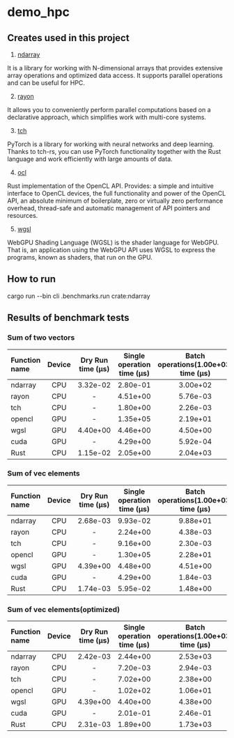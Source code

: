 # demo_hpc

## Creates used in this project

1. [ndarray](https://crates.io/crates/ndarray)

It is a library for working with N-dimensional arrays that provides extensive array operations and optimized data access. It supports parallel operations and can be useful for HPC.

2. [rayon](https://crates.io/crates/rayon)

It allows you to conveniently perform parallel computations based on a declarative approach, which simplifies work with multi-core systems.

3. [tch](https://crates.io/crates/tch)

PyTorch is a library for working with neural networks and deep learning. Thanks to tch-rs, you can use PyTorch functionality together with the Rust language and work efficiently with large amounts of data.

4. [ocl](https://crates.io/crates/ocl)

Rust implementation of the OpenCL API. Provides: a simple and intuitive interface to OpenCL devices, the full functionality and power of the OpenCL API, an absolute minimum of boilerplate, zero or virtually zero performance overhead, thread-safe and automatic management of API pointers and resources.

5. [wgsl](https://www.w3.org/TR/WGSL/)

WebGPU Shading Language (WGSL) is the shader language for WebGPU. That is, an application using the WebGPU API uses WGSL to express the programs, known as shaders, that run on the GPU.

## How to run

cargo run --bin cli .benchmarks.run crate:ndarray

## Results of benchmark tests

### Sum of two vectors

| Function name | Device | Dry Run time (µs) | Single operation time (µs) | Batch operations(1.00e+03) time (µs) | Batch operations(1.00e+06) time (µs)
| :--- | :---: | :---: | :---: | :---: | :---: |
| ndarray    | CPU | 3.32e-02 | 2.80e-01     | 3.00e+02     |  3.41e+05     |
| rayon    | CPU | - | 4.51e+00     | 5.76e-03     |  3.20e-03      |
| tch    | CPU | - | 1.80e+00     | 2.26e-03     |   2.59e-03     |
| opencl    | GPU | - | 1.35e+05     |  2.19e+01     |  8.79e+00     |
| wgsl    | GPU | 4.40e+00 | 4.46e+00     |  4.50e+00     |  4.53e+00     |
| cuda    | GPU | - | 4.29e+00     | 5.92e-04      |  5.12e-05     |
| Rust    | CPU | 1.15e-02 | 2.05e+00    | 2.04e+03     | 2.07e+05     | 


### Sum of vec elements

| Function name | Device | Dry Run time (µs) | Single operation time (µs) | Batch operations(1.00e+03) time (µs) | Batch operations(1.00e+06) time (µs)
| :--- | :---: | :---: | :---: | :---: | :---: |
| ndarray    | CPU | 2.68e-03 | 9.93e-02     | 9.88e+01     |  9.93e+04     |
| rayon    | CPU | - | 2.24e+00     |  4.38e-03      |  1.68e-04     | 
| tch    | CPU | - | 9.16e+00     |  2.30e-03     |  1.17e-03     |
| opencl    | GPU | - | 1.30e+05     | 2.28e+01     |  8.22e+00     |
| wgsl    | GPU | 4.39e+00 | 4.48e+00     | 4.51e+00     | 7.34e+00     | 
| cuda    | GPU | - | 4.29e+00     | 1.84e-03     | 6.62e-04    | 
| Rust    | CPU | 1.74e-03 | 5.95e-02     | 1.48e+00      | 1.79e+00     |

### Sum of vec elements(optimized)

| Function name | Device | Dry Run time (µs) | Single operation time (µs) | Batch operations(1.00e+03) time (µs) | Batch operations(1.00e+06) time (µs)
| :--- | :---: | :---: | :---: | :---: | :---: |
| ndarray    | CPU | 2.42e-03 | 2.44e+00     | 2.53e+03     |  2.46e+06     |
| rayon    | CPU | - | 7.20e-03      |  2.94e-03      |  2.62e-03     | 
| tch    | CPU | - | 7.02e+00     |  2.38e+00     |  2.58e+00     |
| opencl    | GPU | - | 1.02e+02     | 1.06e+01     |  2.92e-01     |
| wgsl    | GPU | 4.39e+00 | 4.40e+00     | 4.38e+00     | 4.50e+00     | 
| cuda    | GPU | - | 2.01e-01     | 2.46e-01     | 2.21e-01    | 
| Rust    | CPU | 2.31e-03 | 1.89e+00     | 1.73e+03      | 1.71e+05     |